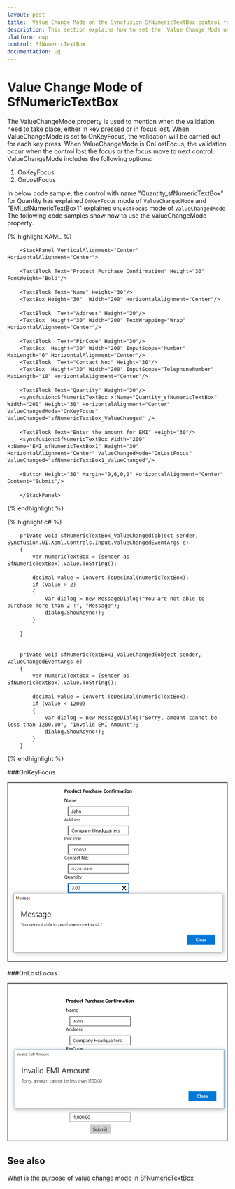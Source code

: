 ```yaml
---
layout: post
title:  Value Change Mode on the Syncfusion SfNumericTextBox control for UWP
description: This section explains how to set the  Value Change Mode on the SfNumericTextBox control for UWP and explains detailed about the OnKeyFocus and OnLostFocus
platform: uwp
control: SfNumericTextBox
documentation: ug
---
```


# Value Change Mode of SfNumericTextBox

The ValueChangeMode property is used to mention when the validation need to take place, either in key pressed or in focus lost. When ValueChangeMode is set to OnKeyFocus, the validation will be carried out for each key press. When ValueChangeMode is OnLostFocus, the validation occur when the control lost the focus or the focus move to next control. ValueChangeMode includes the following options:

1. OnKeyFocus
2. OnLostFocus



In below code sample, the control with name "Quantity_sfNumericTextBox" for Quantity has explained `OnKeyFocus` mode of `ValueChangedMode` and "EMI_sfNumericTextBox1" explained `OnLostFocus` mode of `ValueChangedMode` The following code samples show how to use the ValueChangeMode property. 



{% highlight XAML %}

   <Grid Background="{ThemeResource ApplicationPageBackgroundThemeBrush}" >
      
        <StackPanel VerticalAlignment="Center" HorizontalAlignment="Center">
 
        <TextBlock Text="Product Purchase Confirmation" Height="30" FontWeight="Bold"/>
 
        <TextBlock Text="Name" Height="30"/>
        <TextBox Height="30"  Width="200" HorizontalAlignment="Center"/>
 
        <TextBlock  Text="Address" Height="30"/>
        <TextBox  Height="30" Width="200" TextWrapping="Wrap" HorizontalAlignment="Center"/>
 
        <TextBlock  Text="PinCode" Height="30"/>
        <TextBox  Height="30" Width="200" InputScope="Number" MaxLength="6" HorizontalAlignment="Center"/>
        <TextBlock  Text="Contact No:" Height="30"/>
        <TextBox  Height="30" Width="200" InputScope="TelephoneNumber" MaxLength="10" HorizontalAlignment="Center"/>
 
        <TextBlock Text="Quantity" Height="30"/>
        <syncfusion:SfNumericTextBox x:Name="Quantity_sfNumericTextBox" Width="200" Height="30" HorizontalAlignment="Center" ValueChangedMode="OnKeyFocus" ValueChanged="sfNumericTextBox_ValueChanged" />
 
        <TextBlock Text="Enter the amount for EMI" Height="30"/>
        <syncfusion:SfNumericTextBox Width="200" x:Name="EMI_sfNumericTextBox1" Height="30" HorizontalAlignment="Center" ValueChangedMode="OnLostFocus" ValueChanged="sfNumericTextBox1_ValueChanged"/>
 
        <Button Height="30" Margin="0,6,0,0" HorizontalAlignment="Center" Content="Submit"/>
 
        </StackPanel>
 </Grid>


{% endhighlight %}








{% highlight c# %}

        private void sfNumericTextBox_ValueChanged(object sender, Syncfusion.UI.Xaml.Controls.Input.ValueChangedEventArgs e)
        {
            var numericTextBox = (sender as SfNumericTextBox).Value.ToString();

            decimal value = Convert.ToDecimal(numericTextBox);
            if (value > 2)
            {
                var dialog = new MessageDialog("You are not able to purchase more than 2 !", "Message");
                dialog.ShowAsync();
            }
            
        }


        private void sfNumericTextBox1_ValueChanged(object sender, ValueChangedEventArgs e)
        {
            var numericTextBox = (sender as SfNumericTextBox).Value.ToString();

            decimal value = Convert.ToDecimal(numericTextBox);
            if (value < 1200)
            {
                var dialog = new MessageDialog("Sorry, amount cannot be less than 1200.00", "Invalid EMI Amount");
                dialog.ShowAsync();
            }
        }


{% endhighlight %}


###OnKeyFocus

![NumericTextBox OnKeyFocus view](Concepts_images/Concepts_img10.png)

###OnLostFocus

![NumericTextBox OnLostFocus view](Concepts_images/Concepts_img11.png)

## See also

[What is the purpose of value change mode in SfNumericTextBox](https://www.syncfusion.com/kb/6960/what-is-the-purpose-of-valuechangemode-in-sfnumerictextbox)